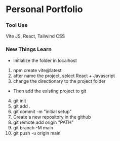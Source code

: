 # Personal Portfolio

### Tool Use

Vite JS, React, Tailwind CSS

### New Things Learn

- Initialize the folder in localhost

1. npm create vite@latest
2. after name the project, select React + Javascript
3. change the directionary to the project folder

- Then add the existing project to git

4. git init
5. git add .
6. git commit -m "initial setup"
7. Create a new repository in the github
8. git remote add origin "PATH"
9. git branch -M main
10. git push -u origin main
